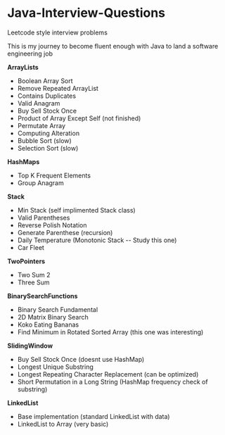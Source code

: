 # Java-Interview-Questions
Leetcode style interview problems

This is my journey to become fluent enough with Java to land a software engineering job

<b>ArrayLists</b>
- Boolean Array Sort
- Remove Repeated ArrayList
- Contains Duplicates
- Valid Anagram
- Buy Sell Stock Once
- Product of Array Except Self (not finished)
- Permutate Array
- Computing Alteration 
- Bubble Sort (slow)
- Selection Sort (slow)

<b>HashMaps</b>
- Top K Frequent Elements 
- Group Anagram

<b>Stack</b>
- Min Stack (self implimented Stack class) 
- Valid Parentheses 
- Reverse Polish Notation
- Generate Parenthese (recursion) 
- Daily Temperature (Monotonic Stack -- Study this one)
- Car Fleet

<b>TwoPointers</b>
- Two Sum 2
- Three Sum

<b>BinarySearchFunctions</b>
- Binary Search Fundamental
- 2D Matrix Binary Search
- Koko Eating Bananas
- Find Minimum in Rotated Sorted Array (this one was interesting)

<b>SlidingWindow</b>
- Buy Sell Stock Once (doesnt use HashMap)
- Longest Unique Substring
- Longest Repeating Character Replacement (can be optimized)
- Short Permutation in a Long String (HashMap frequency check of substring)

<b>LinkedList</b>
- Base implementation (standard LinkedList with data<int>)
- LinkedList to Array (very basic) 
